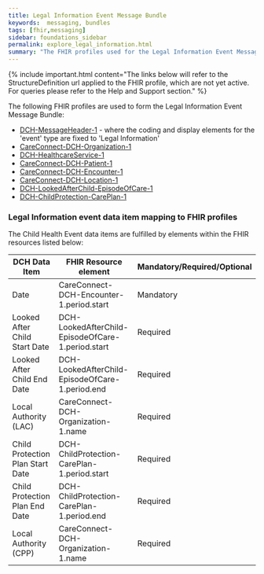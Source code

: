 ```yaml
---
title: Legal Information Event Message Bundle
keywords:  messaging, bundles
tags: [fhir,messaging]
sidebar: foundations_sidebar
permalink: explore_legal_information.html
summary: "The FHIR profiles used for the Legal Information Event Message Bundle"
---
```


{% include important.html content="The links below will refer to the StructureDefinition url applied to the FHIR profile, which are not yet active. For queries please refer to the Help and Support section." %}

The following FHIR profiles are used to form the Legal Information Event Message Bundle:

- [DCH-MessageHeader-1](https://fhir.nhs.uk/STU3/StructureDefinition/DCH-MessageHeader-1) - where the coding and display elements for the 'event' type are fixed to 'Legal Information'
- [CareConnect-DCH-Organization-1](https://fhir.nhs.uk/STU3/StructureDefinition/CareConnect-DCH-Organization-1)
- [DCH-HealthcareService-1](https://fhir.nhs.uk/STU3/StructureDefinition/DCH-HealthcareService-1)
- [CareConnect-DCH-Patient-1](https://fhir.nhs.uk/STU3/StructureDefinition/CareConnect-DCH-Patient-1)
- [CareConnect-DCH-Encounter-1](https://fhir.nhs.uk/STU3/StructureDefinition/CareConnect-DCH-Encounter-1)
- [CareConnect-DCH-Location-1](https://fhir.nhs.uk/STU3/StructureDefinition/CareConnect-DCH-Location-1)
- [DCH-LookedAfterChild-EpisodeOfCare-1](https://fhir.nhs.uk/STU3/StructureDefinition/DCH-LookedAfterChild-EpisodeOfCare-1)
- [DCH-ChildProtection-CarePlan-1](https://fhir.nhs.uk/STU3/StructureDefinition/DCH-ChildProtection-CarePlan-1)

### Legal Information event data item mapping to FHIR profiles ###

The Child Health Event data items are fulfilled by elements within the FHIR resources listed below:

| DCH Data Item                    | FHIR Resource element                             | Mandatory/Required/Optional |
|----------------------------------|---------------------------------------------------|-----------------------------|
| Date                             | CareConnect-DCH-Encounter-1.period.start          | Mandatory                   |
| Looked After Child Start Date    | DCH-LookedAfterChild-EpisodeOfCare-1.period.start | Required                    |
| Looked After Child End Date      | DCH-LookedAfterChild-EpisodeOfCare-1.period.end   | Required                    |
| Local Authority (LAC)            | CareConnect-DCH-Organization-1.name               | Required                    |
| Child Protection Plan Start Date | DCH-ChildProtection-CarePlan-1.period.start       | Required                    |
| Child Protection Plan End Date   | DCH-ChildProtection-CarePlan-1.period.end         | Required                    |
| Local Authority (CPP)            | CareConnect-DCH-Organization-1.name               | Required                    |